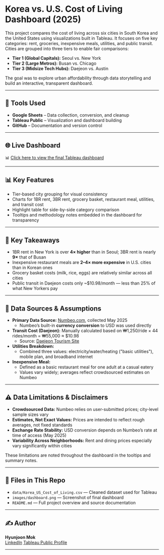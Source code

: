 # Korea vs. U.S. Cost of Living Dashboard (2025)

This project compares the cost of living across six cities in South Korea and the United States using visualizations built in Tableau. It focuses on five key categories: rent, groceries, inexpensive meals, utilities, and public transit. Cities are grouped into three tiers to enable fair comparisons:

- **Tier 1 (Global Capitals):** Seoul vs. New York
- **Tier 2 (Large Metros):** Busan vs. Chicago
- **Tier 3 (Midsize Tech Hubs):** Daejeon vs. Austin

The goal was to explore urban affordability through data storytelling and build an interactive, transparent dashboard.

---

## 🔧 Tools Used

- **Google Sheets** – Data collection, conversion, and cleanup  
- **Tableau Public** – Visualization and dashboard building  
- **GitHub** – Documentation and version control  

---

## 🌐 Live Dashboard

📊 [Click here to view the final Tableau dashboard](https://public.tableau.com/app/profile/hyunjoon.mok/viz/SouthKoreavsUSACostofLiving/Dashboard)

---

## 📊 Key Features

- Tier-based city grouping for visual consistency
- Charts for 1BR rent, 3BR rent, grocery basket, restaurant meal, utilities, and transit cost
- Highlight table for side-by-side category comparison
- Tooltips and methodology notes embedded in the dashboard for transparency

---

## 🧠 Key Takeaways

- 1BR rent in New York is over **4× higher** than in Seoul; 3BR rent is nearly **9×** that of Busan
- Inexpensive restaurant meals are **2–4× more expensive** in U.S. cities than in Korean ones
- Grocery basket costs (milk, rice, eggs) are relatively similar across all cities
- Public transit in Daejeon costs only ~$10.98/month — less than 25% of what New Yorkers pay

---

## 📁 Data Sources & Assumptions

- **Primary Data Source:** [Numbeo.com](https://numbeo.com), collected May 2025
  - Numbeo’s built-in **currency conversion** to USD was used directly
- **Transit Cost (Daejeon):** Manually calculated based on ₩1,250/ride × 44 rides/month = ₩55,000 ≈ $10.98  
  - Source: [Daejeon Tourism Site](https://daejeontour.co.kr/en/page.do?menuIdx=358)
- **Utilities Breakdown:** 
  - Combined three values: electricity/water/heating ("basic utilities"), mobile plan, and broadband internet
- **Inexpensive Meal:** 
  - Defined as a basic restaurant meal for one adult at a casual eatery
  - Values vary widely; averages reflect crowdsourced estimates on Numbeo

---

## ⚠️ Data Limitations & Disclaimers

- **Crowdsourced Data:** Numbeo relies on user-submitted prices; city-level sample sizes vary
- **Estimates, Not Exact Values:** Prices are intended to reflect rough averages, not fixed standards
- **Exchange Rate Stability:** USD conversion depends on Numbeo’s rate at time of access (May 2025)
- **Variability Across Neighborhoods:** Rent and dining prices especially vary significantly within cities

These limitations are noted throughout the dashboard in the tooltips and summary notes.

---

## 📎 Files in This Repo

- `data/Korea_US_Cost_of_Living.csv` — Cleaned dataset used for Tableau
- `images/dashboard.png` — Screenshot of final dashboard
- `README.md` — Full project overview and source documentation

---

## ✍️ Author

**Hyunjoon Mok**  
[LinkedIn](https://www.linkedin.com/in/hyunjoon-mok-b29a9a252) 
[Tableau Public Profile](https://public.tableau.com/app/profile/hyunjoon.mok)

---

